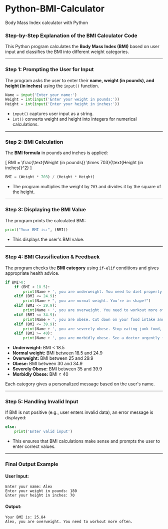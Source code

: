 # Python-BMI-Calculator
Body Mass Index calculator with Python
### Step-by-Step Explanation of the BMI Calculator Code

This Python program calculates the **Body Mass Index (BMI)** based on user input and classifies the BMI into different weight categories.

---

### Step 1: Prompting the User for Input
The program asks the user to enter their **name, weight (in pounds), and height (in inches)** using the `input()` function.

```python
Name = input('Enter your name:')
Weight = int(input('Enter your weight in pounds:'))
Height = int(input('Enter your height in inches:'))
```
- `input()` captures user input as a string.
- `int()` converts weight and height into integers for numerical calculations.

---

### Step 2: BMI Calculation
The **BMI formula** in pounds and inches is applied:

\[
BMI = \frac{\text{Weight (in pounds)} \times 703}{\text{Height (in inches)}^2}
\]

```python
BMI = (Weight * 703) / (Height * Height)
```
- The program multiplies the weight by `703` and divides it by the square of the height.

---

### Step 3: Displaying the BMI Value
The program prints the calculated BMI:

```python
print("Your BMI is:", (BMI))
```
- This displays the user's BMI value.

---

### Step 4: BMI Classification & Feedback
The program checks the **BMI category** using `if-elif` conditions and gives appropriate health advice.

```python
if BMI>0:
    if (BMI < 18.5):
        print(Name + ', you are underweight. You need to diet properly.')
    elif (BMI <= 24.9):
        print(Name + ", you are normal weight. You're in shape!")
    elif (BMI <= 29.9):
        print(Name + ', you are overweight. You need to workout more often.')
    elif (BMI <= 34.9):
        print(Name + ', you are obese. Cut down on your food intake and workout very often.')
    elif (BMI <= 39.9):
        print(Name + ', you are severely obese. Stop eating junk food, cut down on diet, and workout daily.')
    elif (BMI >= 40):
        print(Name + ', you are morbidly obese. See a doctor urgently for medical advice!')
```

- **Underweight:** BMI < 18.5  
- **Normal weight:** BMI between 18.5 and 24.9  
- **Overweight:** BMI between 25 and 29.9  
- **Obese:** BMI between 30 and 34.9  
- **Severely Obese:** BMI between 35 and 39.9  
- **Morbidly Obese:** BMI ≥ 40  

Each category gives a personalized message based on the user's name.

---

### Step 5: Handling Invalid Input
If BMI is not positive (e.g., user enters invalid data), an error message is displayed:

```python
else:
    print('Enter valid input')
```
- This ensures that BMI calculations make sense and prompts the user to enter correct values.

---

### Final Output Example
#### User Input:
```
Enter your name: Alex
Enter your weight in pounds: 180
Enter your height in inches: 70
```
#### Output:
```
Your BMI is: 25.84
Alex, you are overweight. You need to workout more often.
```
